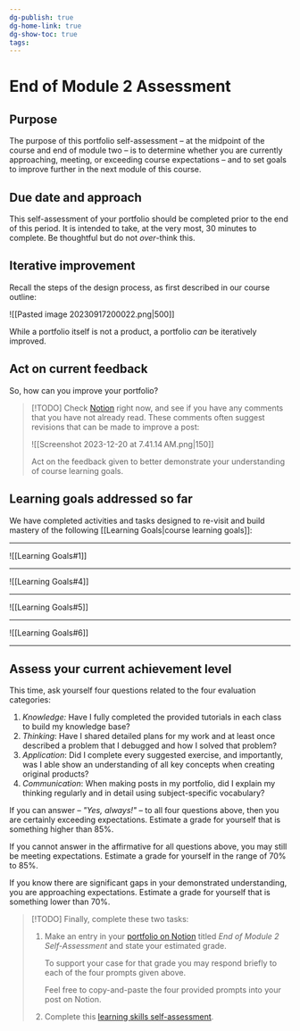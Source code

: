 ```yaml
---
dg-publish: true
dg-home-link: true
dg-show-toc: true
tags:
---
```

# End of Module 2 Assessment

## Purpose

The purpose of this portfolio self-assessment – at the midpoint of the course and end of module two – is to determine whether you are currently approaching, meeting, or exceeding course expectations – and to set goals to improve further in the next module of this course.

## Due date and approach

This self-assessment of your portfolio should be completed prior to the end of this period. It is intended to take, at the very most, 30 minutes to complete. Be thoughtful but do not *over*-think this.

## Iterative improvement

Recall the steps of the design process, as first described in our course outline:

![[Pasted image 20230917200022.png|500]]

While a portfolio itself is not a product, a portfolio *can* be iteratively improved.

## Act on current feedback

So, how can you improve your portfolio?

> [!TODO]
> Check [Notion](https://notion.so) right now, and see if you have any comments that you have not already read. These comments often suggest revisions that can be made to improve a post:
> 
> ![[Screenshot 2023-12-20 at 7.41.14 AM.png|150]]
> 
> Act on the feedback given to better demonstrate your understanding of course learning goals.

## Learning goals addressed so far

We have completed activities and tasks designed to re-visit and build mastery of the following [[Learning Goals|course learning goals]]:

---

![[Learning Goals#1]]

---

![[Learning Goals#4]]

---

![[Learning Goals#5]]

---

![[Learning Goals#6]]

---

## Assess your current achievement level

This time, ask yourself four questions related to the four evaluation categories:

1. *Knowledge:* Have I fully completed the provided tutorials in each class to build my knowledge base?
2. *Thinking*: Have I shared detailed plans for my work and at least once described a problem that I debugged and how I solved that problem?
3. *Application*: Did I complete every suggested exercise, and importantly, was I able show an understanding of all key concepts when creating original products?
4. *Communication*: When making posts in my portfolio, did I explain my thinking regularly and in detail using subject-specific vocabulary?

If you can answer – *"Yes, always!"* – to all four questions above, then you are certainly exceeding expectations. Estimate a grade for yourself that is something higher than 85%.

If you cannot answer in the affirmative for all questions above, you may still be meeting expectations. Estimate a grade for yourself in the range of 70% to 85%.

If you know there are significant gaps in your demonstrated understanding, you are approaching expectations. Estimate a grade for yourself that is something lower than 70%.

> [!TODO]
> Finally, complete these two tasks:
> 
> 1. Make an entry in your [portfolio on Notion](https://notion.so) titled *End of Module 2 Self-Assessment* and state your estimated grade.
>    
>    To support your case for that grade you may respond briefly to each of the four prompts given above.
>    
>    Feel free to copy-and-paste the four provided prompts into your post on Notion.
>    
> 2. Complete this [learning skills self-assessment](https://docs.google.com/forms/d/e/1FAIpQLSeq0lEtaP35BXWLZmMQUahwEnLUzmynKloX8Cm-zReeNMmu0A/viewform).